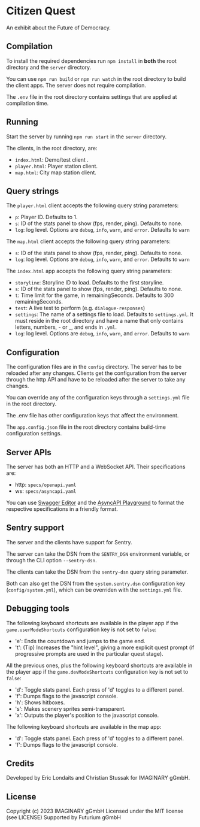 # Citizen Quest

An exhibit about the Future of Democracy.

## Compilation

To install the required dependencies run `npm install` in **both** the root directory and the
`server` directory.

You can use `npm run build` or `npm run watch` in the root directory to build the client apps. The
server does not require compilation.

The `.env` file in the root directory contains settings that are applied at compilation time.

## Running

Start the server by running `npm run start` in the `server` directory.

The clients, in the root directory, are:

- `index.html`: Demo/test client .
- `player.html`: Player station client.
- `map.html`: City map station client.

## Query strings

The `player.html` client accepts the following query string parameters:
- `p`: Player ID. Defaults to 1.
- `s`: ID of the stats panel to show (fps, render, ping). Defaults to none.
- `log`: log level. Options are `debug`, `info`, `warn`, and `error`. Defaults to `warn`

The `map.html` client accepts the following query string parameters:
- `s`: ID of the stats panel to show (fps, render, ping). Defaults to none.
- `log`: log level. Options are `debug`, `info`, `warn`, and `error`. Defaults to `warn`

The `index.html` app accepts the following query string parameters:
- `storyline`: Storyline ID to load. Defaults to the first storyline. 
- `s`: ID of the stats panel to show (fps, render, ping). Defaults to none.
- `t`: Time limit for the game, in remainingSeconds. Defaults to 300 remainingSeconds.
- `test`: A live test to perform (e.g. `dialogue-responses`)
- `settings`: The name of a settings file to load. Defaults to `settings.yml`. It must reside in the
  root directory and have a name that only contains letters, numbers, - or _, and ends in `.yml`.
- `log`: log level. Options are `debug`, `info`, `warn`, and `error`. Defaults to `warn`

## Configuration

The configuration files are in the `config` directory. The server has to be reloaded after any changes.
Clients get the configuration from the server through the http API and have to be reloaded after
the server to take any changes.

You can override any of the configuration keys through a `settings.yml` file in the root directory.

The .env file has other configuration keys that affect the environment.

The `app.config.json` file in the root directory contains build-time configuration settings.

## Server APIs

The server has both an HTTP and a WebSocket API. Their specifications are:

- http: `specs/openapi.yaml`
- ws: `specs/asyncapi.yaml`

You can use [Swagger Editor](https://editor.swagger.io/) and the
[AsyncAPI Playground](https://playground.asyncapi.io/) to format the respective specifications in
a friendly format.

## Sentry support

The server and the clients have support for Sentry. 

The server can take the DSN from the `SENTRY_DSN` environment variable, or through the CLI option
`--sentry-dsn`.

The clients can take the DSN from the `sentry-dsn` query string parameter.

Both can also get the DSN from the `system.sentry.dsn` configuration key (`config/system.yml`), 
which can be overriden with the `settings.yml` file.

## Debugging tools

The following keyboard shortcuts are available in the player app if the `game.userModeShortcuts`
configuration key is not set to `false`:

- 'e': Ends the countdown and jumps to the game end.
- 't': (Tip) Increases the "hint level", giving a more explicit quest prompt 
    (if progressive prompts are used in the particular quest stage).

All the previous ones, plus the following keyboard shortcuts are available in the player app if the 
`game.devModeShortcuts` configuration key is not set to `false`:

- 'd': Toggle stats panel. Each press of 'd' toggles to a different panel.
- 'f': Dumps flags to the javascript console.
- 'h': Shows hitboxes.
- 's': Makes scenery sprites semi-transparent.
- 'x': Outputs the player's position to the javascript console.

The following keyboard shortcuts are available in the map app:

- 'd': Toggle stats panel. Each press of 'd' toggles to a different panel.
- 'f': Dumps flags to the javascript console.

## Credits

Developed by Eric Londaits and Christian Stussak for IMAGINARY gGmbH. 

## License

Copyright (c) 2023 IMAGINARY gGmbH
Licensed under the MIT license (see LICENSE)
Supported by Futurium gGmbH
